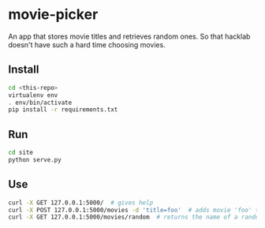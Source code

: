 movie-picker
============

An app that stores movie titles and retrieves random ones.
So that hacklab doesn't have such a hard time choosing movies.

Install
-------

```bash
cd <this-repo>
virtualenv env
. env/bin/activate
pip install -r requirements.txt
```

Run
---

```bash
cd site
python serve.py
```

Use
---

```bash
curl -X GET 127.0.0.1:5000/  # gives help
curl -X POST 127.0.0.1:5000/movies -d 'title=foo'  # adds movie 'foo' to database
curl -X GET 127.0.0.1:5000/movies/random  # returns the name of a random movie
```
